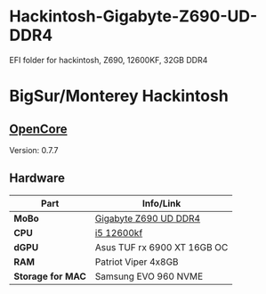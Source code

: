 # Hackintosh-Gigabyte-Z690-UD-DDR4
EFI folder for hackintosh, Z690, 12600KF, 32GB DDR4

# BigSur/Monterey Hackintosh

## [OpenCore](https://github.com/acidanthera/OpenCorePkg/releases) 
Version: 0.7.7

## Hardware 
| Part | Info/Link |
| --- | --- |
| **MoBo** | [Gigabyte Z690 UD DDR4](https://www.gigabyte.com/Motherboard/Z690-UD-DDR4-rev-10/support#support-dl-driver) |
| **CPU** | [i5 12600kf](https://ark.intel.com/content/www/us/en/ark/products/134590/intel-core-i512600kf-processor-20m-cache-up-to-4-90-ghz.html) |
| **dGPU** | Asus TUF rx 6900 XT 16GB OC |
| **RAM** | Patriot Viper 4x8GB |
| **Storage for MAC** | Samsung EVO 960 NVME |
